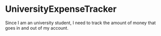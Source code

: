 # UniversityExpenseTracker
Since I am an university student, I need to track the amount of money that goes in and out of my account. 
